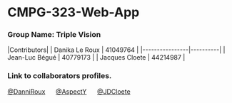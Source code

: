 # CMPG-323-Web-App

### Group Name: Triple Vision


|Contributors|
| Danika Le Roux | 41049764 |
|----------------|----------|
| Jean-Luc Bégué | 40779173 |
| Jacques Cloete | 44214987 |


### Link to collaborators profiles.

[@DanniRoux](https://github.com/DanniRoux)
&nbsp;&nbsp;&nbsp;&nbsp;
[@AspectY](https://github.com/AspectY)
&nbsp;&nbsp;&nbsp;&nbsp;
[@JDCloete](https://github.com/JDCloete)
